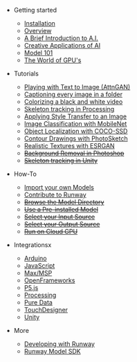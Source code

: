 * Getting started
    * [Installation](getting-started/installation.md)
    * [Overview](getting-started/overview.md)
    * [A Brief Introduction to A.I.](getting-started/intro-to-ai.md)
    * [Creative Applications of AI](getting-started/creative-ai.md)
    * [Model 101](getting-started/model-101.md)
    * [The World of GPU's](getting-started/the-world-of-gpus.md)

* Tutorials
    * [Playing with Text to Image (AttnGAN)](tutorials/tutorial_t2i.md)
    * [Captioning every image in a folder](tutorials/tutorial_im2txt.md)
    * [Colorizing a black and white video](tutorials/tutorial_colorizing_video.md)
    * [Skeleton tracking in Processing](tutorials/tutorial_posenet.md)
    * [Applying Style Transfer to an Image](tutorials/tutorial_style_transfer.md)
    * [Image Classification with MobileNet](tutorials/tutorial_mobilenet.md)
    * [Object Localization with COCO-SSD](tutorials/tutorial_cocossd.md)
    * [Contour Drawings with PhotoSketch](tutorials/tutorial_photosketch.md)
    * [Realistic Textures with ESRGAN](tutorials/tutorial_esrgan.md)
    * [~~Background Removal in Photoshop~~](#)
    * [~~Skeleton tracking in Unity~~](#)

* How-To
    * [Import your own Models](how-to/importing.md)
    * [Contribute to Runway](how-to/contribute.md)
    * [~~Browse the Model Directory~~](how-to/browse-model-directory.md)
    * [~~Use a Pre-installed Model~~](how-to/use-pre-installed-model.md)
    * [~~Select your Input Source~~](how-to/input-source.md)
    * [~~Select your Output Source~~](how-to/output-source.md)
    * [~~Run on Cloud GPU~~](how-to/cloud-gpu.md)

* Integrationsx
    * [Arduino](https://github.com/runwayml/arduino)
    * [JavaScript](https://github.com/runwayml/javascript)
    * [Max/MSP](https://github.com/runwayml/maxmsp)
    * [OpenFrameworks](https://github.com/runwayml/openFrameworks)
    * [P5.js](https://github.com/runwayml/p5js)
    * [Processing](https://github.com/runwayml/processing)
    * [Pure Data](https://github.com/runwayml/puredata)
    * [TouchDesigner](https://github.com/runwayml/touchDesigner)
    * [Unity](https://github.com/runwayml/unity)

* More
    * [Developing with Runway](https://github.com/runwayml)
    * [Runway Model SDK](https://sdk.runwayml.com/)
